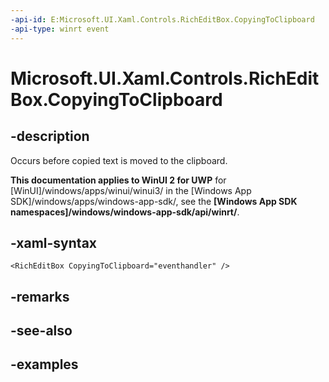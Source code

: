 ```yaml
---
-api-id: E:Microsoft.UI.Xaml.Controls.RichEditBox.CopyingToClipboard
-api-type: winrt event
---
```


<!-- Event syntax.
public event TypedEventHandler CopyingToClipboard<RichEditBox, TextControlCopyingToClipboardEventArgs>
-->

# Microsoft.UI.Xaml.Controls.RichEditBox.CopyingToClipboard

## -description

Occurs before copied text is moved to the clipboard.

**This documentation applies to WinUI 2 for UWP** for [WinUI]/windows/apps/winui/winui3/ in the [Windows App SDK]/windows/apps/windows-app-sdk/, see the **[Windows App SDK namespaces]/windows/windows-app-sdk/api/winrt/**.

## -xaml-syntax

```xaml
<RichEditBox CopyingToClipboard="eventhandler" />
```

## -remarks

## -see-also

## -examples

